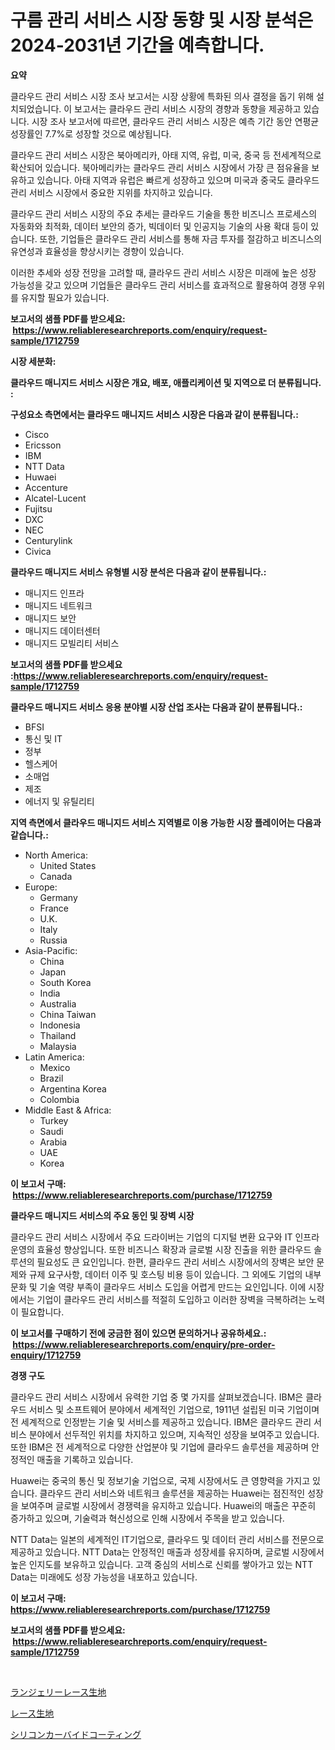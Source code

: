 <p><h1>구름 관리 서비스 시장 동향 및 시장 분석은 2024-2031년 기간을 예측합니다.</h1></p><p><strong>요약</strong></p>
<p><p>클라우드 관리 서비스 시장 조사 보고서는 시장 상황에 특화된 의사 결정을 돕기 위해 설치되었습니다. 이 보고서는 클라우드 관리 서비스 시장의 경향과 동향을 제공하고 있습니다. 시장 조사 보고서에 따르면, 클라우드 관리 서비스 시장은 예측 기간 동안 연평균 성장률인 7.7%로 성장할 것으로 예상됩니다.</p><p>클라우드 관리 서비스 시장은 북아메리카, 아태 지역, 유럽, 미국, 중국 등 전세계적으로 확산되어 있습니다. 북아메리카는 클라우드 관리 서비스 시장에서 가장 큰 점유율을 보유하고 있습니다. 아태 지역과 유럽은 빠르게 성장하고 있으며 미국과 중국도 클라우드 관리 서비스 시장에서 중요한 지위를 차지하고 있습니다.</p><p>클라우드 관리 서비스 시장의 주요 추세는 클라우드 기술을 통한 비즈니스 프로세스의 자동화와 최적화, 데이터 보안의 증가, 빅데이터 및 인공지능 기술의 사용 확대 등이 있습니다. 또한, 기업들은 클라우드 관리 서비스를 통해 자금 투자를 절감하고 비즈니스의 유연성과 효율성을 향상시키는 경향이 있습니다.</p><p>이러한 추세와 성장 전망을 고려할 때, 클라우드 관리 서비스 시장은 미래에 높은 성장 가능성을 갖고 있으며 기업들은 클라우드 관리 서비스를 효과적으로 활용하여 경쟁 우위를 유지할 필요가 있습니다.</p></p>
<p><strong>보고서의 샘플 PDF를 받으세요: &nbsp;<a href="https://www.reliableresearchreports.com/enquiry/request-sample/1712759">https://www.reliableresearchreports.com/enquiry/request-sample/1712759</a></strong></p>
<p><strong>시장 세분화:</strong></p>
<p><strong> 클라우드 매니지드 서비스 시장은 개요, 배포, 애플리케이션 및 지역으로 더 분류됩니다. :</strong></p>
<p><strong>구성요소 측면에서는 클라우드 매니지드 서비스 시장은 다음과 같이 분류됩니다.:</strong></p>
<p><ul><li>Cisco</li><li>Ericsson</li><li>IBM</li><li>NTT Data</li><li>Huwaei</li><li>Accenture</li><li>Alcatel-Lucent</li><li>Fujitsu</li><li>DXC</li><li>NEC</li><li>Centurylink</li><li>Civica</li></ul></p>
<p><strong> 클라우드 매니지드 서비스 유형별 시장 분석은 다음과 같이 분류됩니다.:</strong></p>
<p><ul><li>매니지드 인프라</li><li>매니지드 네트워크</li><li>매니지드 보안</li><li>매니지드 데이터센터</li><li>매니지드 모빌리티 서비스</li></ul></p>
<p><strong>보고서의 샘플 PDF를 받으세요 :<a href="https://www.reliableresearchreports.com/enquiry/request-sample/1712759">https://www.reliableresearchreports.com/enquiry/request-sample/1712759</a></strong></p>
<p><strong> 클라우드 매니지드 서비스 응용 분야별 시장 산업 조사는 다음과 같이 분류됩니다.:</strong></p>
<p><ul><li>BFSI</li><li>통신 및 IT</li><li>정부</li><li>헬스케어</li><li>소매업</li><li>제조</li><li>에너지 및 유틸리티</li></ul></p>
<p><strong>지역 측면에서 클라우드 매니지드 서비스 지역별로 이용 가능한 시장 플레이어는 다음과 같습니다.:</strong></p>
<p><ul>
    <li>
        North America:
        <ul>
            <li>United States</li>
            <li>Canada</li>
        </ul>
    </li>
    <li>
        Europe:
        <ul>
            <li>Germany</li>
            <li>France</li>
            <li>U.K.</li>
            <li>Italy</li>
            <li>Russia</li>
        </ul>
    </li>
    <li>
        Asia-Pacific:
        <ul>
            <li>China</li>
            <li>Japan</li>
            <li>South Korea</li>
            <li>India</li>
            <li>Australia</li>
            <li>China Taiwan</li>
            <li>Indonesia</li>
            <li>Thailand</li>
            <li>Malaysia</li>
        </ul>
    </li>
    <li>
        Latin America:
        <ul>
            <li>Mexico</li>
            <li>Brazil</li>
            <li>Argentina Korea</li>
            <li>Colombia</li>
        </ul>
    </li>
    <li>
        Middle East & Africa:
        <ul>
            <li>Turkey</li>
            <li>Saudi</li>
            <li>Arabia</li>
            <li>UAE</li>
            <li>Korea</li>
        </ul>
    </li>
    </ul></p>
<p><strong>이 보고서 구매: &nbsp;<a href="https://www.reliableresearchreports.com/purchase/1712759">https://www.reliableresearchreports.com/purchase/1712759</a></strong></p>
<p><strong>클라우드 매니지드 서비스의 주요 동인 및 장벽 시장</strong></p>
<p><p>클라우드 관리 서비스 시장에서 주요 드라이버는 기업의 디지털 변환 요구와 IT 인프라 운영의 효율성 향상입니다. 또한 비즈니스 확장과 글로벌 시장 진출을 위한 클라우드 솔루션의 필요성도 큰 요인입니다. 한편, 클라우드 관리 서비스 시장에서의 장벽은 보안 문제와 규제 요구사항, 데이터 이주 및 호스팅 비용 등이 있습니다. 그 외에도 기업의 내부 문화 및 기술 역량 부족이 클라우드 서비스 도입을 어렵게 만드는 요인입니다. 이에 시장에서는 기업이 클라우드 관리 서비스를 적절히 도입하고 이러한 장벽을 극복하려는 노력이 필요합니다.</p></p>
<p><strong>이 보고서를 구매하기 전에 궁금한 점이 있으면 문의하거나 공유하세요.: &nbsp;<a href="https://www.reliableresearchreports.com/enquiry/pre-order-enquiry/1712759">https://www.reliableresearchreports.com/enquiry/pre-order-enquiry/1712759</a></strong></p>
<p><strong>경쟁 구도</strong></p>
<p><p>클라우드 관리 서비스 시장에서 유력한 기업 중 몇 가지를 살펴보겠습니다. IBM은 클라우드 서비스 및 소프트웨어 분야에서 세계적인 기업으로, 1911년 설립된 미국 기업이며 전 세계적으로 인정받는 기술 및 서비스를 제공하고 있습니다. IBM은 클라우드 관리 서비스 분야에서 선두적인 위치를 차지하고 있으며, 지속적인 성장을 보여주고 있습니다. 또한 IBM은 전 세계적으로 다양한 산업분야 및 기업에 클라우드 솔루션을 제공하며 안정적인 매출을 기록하고 있습니다.</p><p>Huawei는 중국의 통신 및 정보기술 기업으로, 국제 시장에서도 큰 영향력을 가지고 있습니다. 클라우드 관리 서비스와 네트워크 솔루션을 제공하는 Huawei는 점진적인 성장을 보여주며 글로벌 시장에서 경쟁력을 유지하고 있습니다. Huawei의 매출은 꾸준히 증가하고 있으며, 기술력과 혁신성으로 인해 시장에서 주목을 받고 있습니다.</p><p>NTT Data는 일본의 세계적인 IT기업으로, 클라우드 및 데이터 관리 서비스를 전문으로 제공하고 있습니다. NTT Data는 안정적인 매출과 성장세를 유지하며, 글로벌 시장에서 높은 인지도를 보유하고 있습니다. 고객 중심의 서비스로 신뢰를 쌓아가고 있는 NTT Data는 미래에도 성장 가능성을 내포하고 있습니다.</p></p>
<p><strong>이 보고서 구매: &nbsp; <a href="https://www.reliableresearchreports.com/purchase/1712759">https://www.reliableresearchreports.com/purchase/1712759</a></strong></p>
<p><strong>보고서의 샘플 PDF를 받으세요: &nbsp;<a href="https://www.reliableresearchreports.com/enquiry/request-sample/1712759">https://www.reliableresearchreports.com/enquiry/request-sample/1712759</a></strong><strong></strong></p>
<p>&nbsp;</p>
<p><p><a href="https://github.com/DonaldShaw1965/Market-Research-Report-List-1/blob/main/53582339175.md">ランジェリーレース生地</a></p><p><a href="https://github.com/oqxogxyvqe90775/Market-Research-Report-List-1/blob/main/77662689176.md">レース生地</a></p><p><a href="https://github.com/oqxogxyvqe90775/Market-Research-Report-List-1/blob/main/15658819174.md">シリコンカーバイドコーティング</a></p></p>